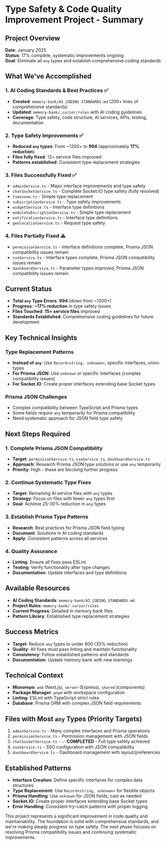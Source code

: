 # Type Safety & Code Quality Improvement Project - Summary

## Project Overview
**Date**: January 2025  
**Status**: 17% complete, systematic improvements ongoing  
**Goal**: Eliminate all `any` types and establish comprehensive coding standards

## What We've Accomplished

### 1. AI Coding Standards & Best Practices ✅
- **Created**: `memory-bank/AI_CODING_STANDARDS.md` (200+ lines of comprehensive standards)
- **Updated**: `memory-bank/.cursor/rules` with AI coding guidelines
- **Coverage**: Type safety, code structure, AI services, APIs, testing, documentation

### 2. Type Safety Improvements ✅
- **Reduced `any` types**: From ~1200+ to **994** (approximately **17% reduction**)
- **Files fully fixed**: 12+ service files improved
- **Patterns established**: Consistent type replacement strategies

### 3. Files Successfully Fixed ✅
- `adminService.ts` - Major interface improvements and type safety
- `chatSocketService.ts` - Complete Socket.IO type safety (fully resolved)
- `timezone.ts` - Simple type replacement
- `subscriptionService.ts` - Type safety improvements
- `widgetService.ts` - Interface type definitions
- `moduleSubscriptionService.ts` - Simple type replacement
- `notificationService.ts` - Interface type definitions
- `geolocationService.ts` - Request type safety

### 4. Files Partially Fixed ⚠️
- `permissionService.ts` - Interface definitions complete, Prisma JSON compatibility issues remain
- `ssoService.ts` - Interface types complete, Prisma JSON compatibility issues remain
- `dashboardService.ts` - Parameter types improved, Prisma JSON compatibility issues remain

## Current Status
- **Total `any` Type Errors**: **994** (down from ~1200+)
- **Progress**: **~17% reduction** in type safety issues
- **Files Touched**: **15+ service files** improved
- **Standards Established**: Comprehensive coding guidelines for future development

## Key Technical Insights

### Type Replacement Patterns
- **Instead of `any`**: Use `Record<string, unknown>`, specific interfaces, union types
- **For Prisma JSON**: Use `unknown` or specific interfaces (complex compatibility issues)
- **For Socket.IO**: Create proper interfaces extending base Socket types

### Prisma JSON Challenges
- Complex compatibility between TypeScript and Prisma types
- Some fields require `any` temporarily for Prisma compatibility
- Need systematic approach for JSON field type safety

## Next Steps Required

### 1. Complete Prisma JSON Compatibility
- **Target**: `permissionService.ts`, `ssoService.ts`, `dashboardService.ts`
- **Approach**: Research Prisma JSON type solutions or use `any` temporarily
- **Priority**: High - these are blocking further progress

### 2. Continue Systematic Type Fixes
- **Target**: Remaining AI service files with `any` types
- **Strategy**: Focus on files with fewer `any` types first
- **Goal**: Achieve 25-30% reduction in `any` types

### 3. Establish Prisma Type Patterns
- **Research**: Best practices for Prisma JSON field typing
- **Document**: Solutions in AI coding standards
- **Apply**: Consistent patterns across all services

### 4. Quality Assurance
- **Linting**: Ensure all fixes pass ESLint
- **Testing**: Verify functionality after type changes
- **Documentation**: Update interfaces and type definitions

## Available Resources
- **AI Coding Standards**: `memory-bank/AI_CODING_STANDARDS.md`
- **Project Rules**: `memory-bank/.cursor/rules`
- **Current Progress**: Detailed in memory bank files
- **Pattern Library**: Established type replacement strategies

## Success Metrics
- **Target**: Reduce `any` types to under 800 (33% reduction)
- **Quality**: All fixes must pass linting and maintain functionality
- **Consistency**: Follow established patterns and standards
- **Documentation**: Update memory bank with new learnings

## Technical Context
- **Monorepo**: `web` (Next.js), `server` (Express), `shared` (components)
- **Package Manager**: `pnpm` with workspace configuration
- **Linting**: ESLint with TypeScript strict rules
- **Database**: Prisma ORM with complex JSON field requirements

## Files with Most `any` Types (Priority Targets)
1. `adminService.ts` - Many complex interfaces and Prisma operations
2. `permissionService.ts` - Permission management with JSON fields
3. `chatSocketService.ts` - ✅ **COMPLETED** - Full type safety achieved
4. `ssoService.ts` - SSO configuration with JSON compatibility
5. `dashboardService.ts` - Dashboard management with layout/preferences

## Established Patterns
- **Interface Creation**: Define specific interfaces for complex data structures
- **Type Replacement**: Use `Record<string, unknown>` for flexible objects
- **Prisma Handling**: Use `unknown` for JSON fields, cast as needed
- **Socket.IO**: Create proper interfaces extending base Socket types
- **Error Handling**: Consistent try-catch patterns with proper logging

This project represents a significant improvement in code quality and maintainability. The foundation is solid with comprehensive standards, and we're making steady progress on type safety. The next phase focuses on resolving Prisma compatibility issues and continuing systematic improvements.
